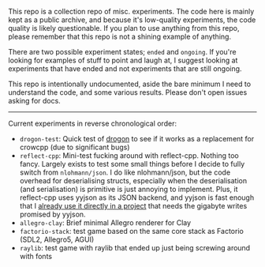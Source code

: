 This repo is a collection repo of misc. experiments. The code here is mainly kept as a public archive, and because it's low-quality experiments, the code quality is likely questionable. If you plan to use anything from this repo, please remember that this repo is not a shining example of anything.

There are two possible experiment states; `ended` and `ongoing`. If you're looking for examples of stuff to point and laugh at, I suggest looking at experiments that have ended and not experiments that are still ongoing.

This repo is intentionally undocumented, aside the bare minimum I need to understand the code, and some various results. Please don't open issues asking for docs.

---

Current experiments in reverse chronological order:
* `drogon-test`: Quick test of [drogon](https://github.com/drogonframework/drogon) to see if it works as a replacement for crowcpp (due to significant bugs)
* `reflect-cpp`: Mini-test fucking around with reflect-cpp. Nothing too fancy. Largely exists to test some small things before I decide to fully switch from `nlohmann/json`. I do like nlohmann/json, but the code overhead for deserialising structs, especially when the deserialisation (and serialisation) is primitive is just annoying to implement. Plus, it reflect-cpp uses yyjson as its JSON backend, and yyjson is fast enough that I [already use it directly in a project](https://github.com/LunarWatcher/se-data-dump-transformer/blob/3257c034980665b0a29469f1418686f3379d288a/transformer/CMakeLists.txt#L77-L82) that needs the gigabyte writes promised by yyjson.
* `allegro-clay`: Brief minimal Allegro renderer for Clay
* `factorio-stack`: test game based on the same core stack as Factorio (SDL2, Allegro5, AGUI)
* `raylib`: test game with raylib that ended up just being screwing around with fonts

